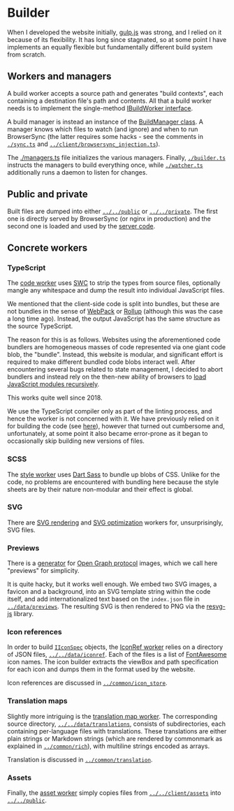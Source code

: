 # Builder

When I developed the website initially, [gulp.js](https://gulpjs.com/) was strong, and I relied on it because of its flexibility. It has long since stagnated, so at some point I have implements an equally flexible but fundamentally different build system from scratch.

## Workers and managers

A build worker accepts a source path and generates "build contexts", each containing a destination file's path and contents. All that a build worker needs is to implement the single-method [IBuildWorker interface](./build_worker.ts).

A build manager is instead an instance of the [BuildManager class](./build_manager.ts). A manager knows which files to watch (and ignore) and when to run BrowserSync (the latter requires some hacks - see the comments in [`./sync.ts`](./sync.ts) and [`../client/browsersync_injection.ts`](../client/browsersync_injection.ts)).

The [./managers.ts](./managers.ts) file initializes the various managers. Finally, [`./builder.ts`](./builder.ts) instructs the managers to build everything once, while [`./watcher.ts`](./watcher.ts) additionally runs a daemon to listen for changes.

## Public and private

Built files are dumped into either [`../../public`](../../public) or [`../../private`](../../private). The first one is directly served by BrowserSync (or nginx in production) and the second one is loaded and used by the [server code](../server).

## Concrete workers

### TypeScript

The [code worker](./workers/code.ts) uses [SWC](https://swc.rs/) to strip the types from source files, optionally mangle any whitespace and dump the result into individual JavaScript files.

We mentioned that the client-side code is split into bundles, but these are not bundles in the sense of [WebPack](https://webpack.js.org/) or [Rollup](https://rollupjs.org/) (although this was the case a long time ago). Instead, the output JavaScript has the same structure as the source TypeScript.

The reason for this is as follows. Websites using the aforementioned code bundlers are homogeneous masses of code represented via one giant code blob, the "bundle". Instead, this website is modular, and significant effort is required to make different bundled code blobs interact well. After encountering several bugs related to state management, I decided to abort bundlers and instead rely on the then-new ability of browsers to [load JavaScript modules recursively](https://developer.mozilla.org/en-US/docs/Web/JavaScript/Guide/Modules).

This works quite well since 2018.

We use the TypeScript compiler only as part of the linting process, and hence the worker is not concerned with it. We have previously relied on it for building the code (see [here](https://github.com/v--/website/tree/9a2a23245d8170595f78ee49f63a63a6c3a5d007/build/code.ts)), however that turned out cumbersome and, unfortunately, at some point it also became error-prone as it began to occasionally skip building new versions of files.

### SCSS

The [style worker](./workers/styles.ts) uses [Dart Sass](https://sass-lang.com/dart-sass/) to bundle up blobs of CSS. Unlike for the code, no problems are encountered with bundling here because the style sheets are by their nature non-modular and their effect is global.

### SVG

There are [SVG rendering](./workers/svg_render.ts) and [SVG optimization](./workers/svg_opt.ts) workers for, unsurprisingly, SVG files.

### Previews

There is a [generator](./workers/previews.ts) for [Open Graph protocol](https://ogp.me/) images, which we call here "previews" for simplicity.

It is quite hacky, but it works well enough. We embed two SVG images, a favicon and a background, into an SVG template string within the code itself, and add internationalized text based on the `index.json` file in [`../data/previews`](../data/previews). The resulting SVG is then rendered to PNG via the [resvg-js](https://github.com/thx/resvg-js) library.

### Icon references

In order to build [`IIconSpec`](../common/icon_store/types.ts) objects, the [IconRef worker](./workers/icon_refs.ts) relies on a directory of JSON files, [`../../data/iconref`](../../data/iconref). Each of the files is a list of [FontAwesome](https://fontawesome.com/) icon names. The icon builder extracts the viewBox and path specification for each icon and dumps them in the format used by the website.

Icon references are discussed in [`../common/icon_store`](../common/icon_store).

### Translation maps

Slightly more intriguing is the [translation map worker](./workers/translation_maps.ts). The corresponding source directory, [`../../data/translations`](../../data/translations), consists of subdirectories, each containing per-language files with translations. These translations are either plain strings or Markdown strings (which are rendered by commonmark as explained in [`../common/rich`](../common/rich/)), with multiline strings encoded as arrays.

Translation is discussed in [`../common/translation`](../common/translation).

### Assets

Finally, the [asset worker](./workers/assets.ts) simply copies files from [`../../client/assets`](../../client/assets) into [`../../public`](../../public).
